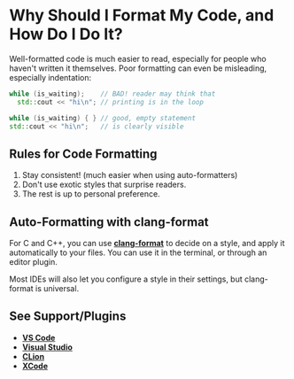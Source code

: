 # Why Should I Format My Code, and How Do I Do It?

Well-formatted code is much easier to read, especially for people who haven't
written it themselves.
Poor formatting can even be misleading, especially indentation:
```cpp
while (is_waiting);    // BAD! reader may think that
  std::cout << "hi\n"; // printing is in the loop

while (is_waiting) { } // good, empty statement
std::cout << "hi\n";   // is clearly visible
```

## Rules for Code Formatting
1. Stay consistent! (much easier when using auto-formatters)
2. Don't use exotic styles that surprise readers.
3. The rest is up to personal preference.

<!-- inline -->
## Auto-Formatting with clang-format
For C and C++, you can use **[clang-format][cf]** to decide on a style, and apply it automatically to your files. You can
use it in the terminal, or through an editor plugin.

Most IDEs will also let you configure a style in their settings, but
clang-format is universal.

[cf]: https://clang.llvm.org/docs/ClangFormat.html

<!-- inline -->
## See Support/Plugins
- **[VS Code](https://code.visualstudio.com/docs/cpp/cpp-ide#_code-formatting)**
- **[Visual Studio](https://learn.microsoft.com/en-us/visualstudio/ide/reference/options-text-editor-c-cpp-formatting?view=vs-2022#configuring-clangformat-options)**
- **[CLion](https://www.jetbrains.com/help/clion/clangformat-as-alternative-formatter.html)**
- **[XCode](https://github.com/mapbox/XcodeClangFormat)**
